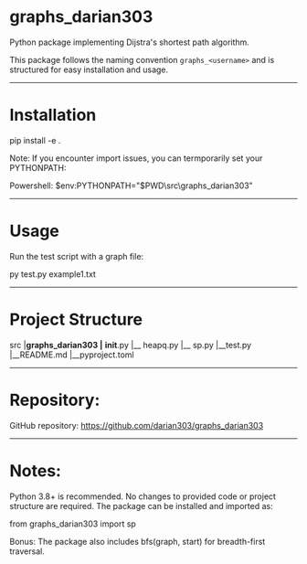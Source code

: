 # graphs_darian303

Python package implementing Dijstra's shortest path algorithm.

This package follows the naming convention `graphs_<username>` and is structured for easy installation and usage. 

---

# Installation

pip install -e . 

Note: If you encounter import issues, you can termporarily set your PYTHONPATH:

Powershell: $env:PYTHONPATH="$PWD\src\graphs_darian303"

---

# Usage

Run the test script with a graph file:

py test.py example1.txt

---

# Project Structure

src
|__graphs_darian303
   |__ __init__.py
   |__ heapq.py
   |__ sp.py
|__test.py
|__README.md
|__pyproject.toml

---

# Repository: 

GitHub repository: https://github.com/darian303/graphs_darian303

---

# Notes:

Python 3.8+ is recommended.
No changes to provided code or project structure are required.
The package can be installed and imported as:

from graphs_darian303 import sp

Bonus: The package also includes bfs(graph, start) for breadth-first traversal.
